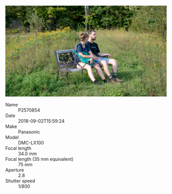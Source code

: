 [![P2570854](/photos/hd/P2570854.jpg)](/photos/full/P2570854.jpg?raw=true)

<dl>
  <dt>Name</dt>
  <dd>P2570854</dd>
  <dt>Date</dt>
  <dd>2018-09-02T15:59:24</dd>
  <dt>Make</dt>
  <dd>Panasonic</dd>
  <dt>Model</dt>
  <dd>DMC-LX100</dd>
  <dt>Focal length</dt>
  <dd>34.0 mm</dd>
  <dt>Focal length (35 mm equivalent)</dt>
  <dd>75 mm</dd>
  <dt>Aperture</dt>
  <dd>2.8</dd>
  <dt>Shutter speed</dt>
  <dd>1/800</dd>
</dl>
